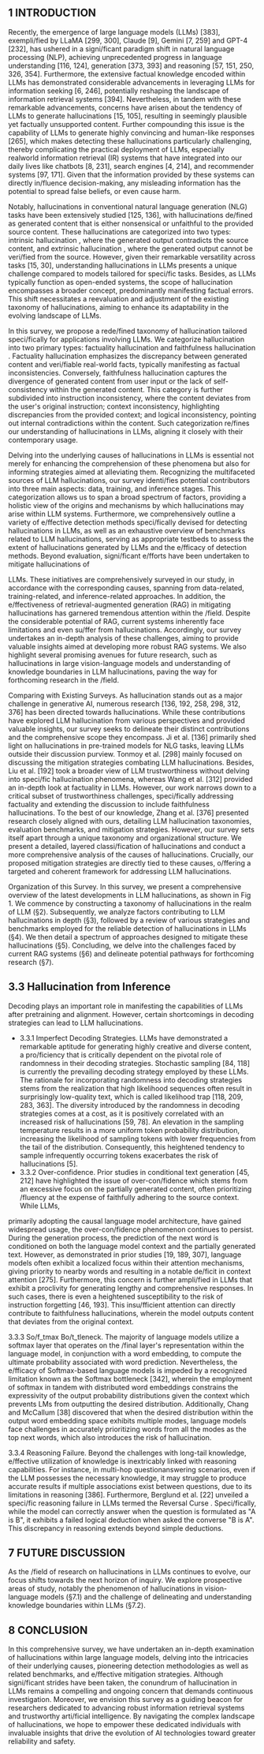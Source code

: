 ## 1 INTRODUCTION

Recently, the emergence of large language models (LLMs) [383], exempli/fied by LLaMA [299, 300], Claude [9], Gemini [7, 259] and GPT-4 [232], has ushered in a signi/ficant paradigm shift in natural language processing (NLP), achieving unprecedented progress in language understanding [116, 124], generation [373, 393] and reasoning [57, 151, 250, 326, 354]. Furthermore, the extensive factual knowledge encoded within LLMs has demonstrated considerable advancements in leveraging LLMs for information seeking [6, 246], potentially reshaping the landscape of information retrieval systems [394]. Nevertheless, in tandem with these remarkable advancements, concerns have arisen about the tendency of LLMs to generate hallucinations [15, 105], resulting in seemingly plausible yet factually unsupported content. Further compounding this issue is the capability of LLMs to generate highly convincing and human-like responses [265], which makes detecting these hallucinations particularly challenging, thereby complicating the practical deployment of LLMs, especially realworld information retrieval (IR) systems that have integrated into our daily lives like chatbots [8, 231], search engines [4, 214], and recommender systems [97, 171]. Given that the information provided by these systems can directly in/fluence decision-making, any misleading information has the potential to spread false beliefs, or even cause harm.

Notably, hallucinations in conventional natural language generation (NLG) tasks have been extensively studied [125, 136], with hallucinations de/fined as generated content that is either nonsensical or unfaithful to the provided source content. These hallucinations are categorized into two types: intrinsic hallucination , where the generated output contradicts the source content, and extrinsic hallucination , where the generated output cannot be veri/fied from the source. However, given their remarkable versatility across tasks [15, 30], understanding hallucinations in LLMs presents a unique challenge compared to models tailored for speci/fic tasks. Besides, as LLMs typically function as open-ended systems, the scope of hallucination encompasses a broader concept, predominantly manifesting factual errors. This shift necessitates a reevaluation and adjustment of the existing taxonomy of hallucinations, aiming to enhance its adaptability in the evolving landscape of LLMs.

In this survey, we propose a rede/fined taxonomy of hallucination tailored speci/fically for applications involving LLMs. We categorize hallucination into two primary types: factuality hallucination and faithfulness hallucination . Factuality hallucination emphasizes the discrepancy between generated content and veri/fiable real-world facts, typically manifesting as factual inconsistencies. Conversely, faithfulness hallucination captures the divergence of generated content from user input or the lack of self-consistency within the generated content. This category is further subdivided into instruction inconsistency, where the content deviates from the user's original instruction; context inconsistency, highlighting discrepancies from the provided context; and logical inconsistency, pointing out internal contradictions within the content. Such categorization re/fines our understanding of hallucinations in LLMs, aligning it closely with their contemporary usage.

Delving into the underlying causes of hallucinations in LLMs is essential not merely for enhancing the comprehension of these phenomena but also for informing strategies aimed at alleviating them. Recognizing the multifaceted sources of LLM hallucinations, our survey identi/fies potential contributors into three main aspects: data, training, and inference stages. This categorization allows us to span a broad spectrum of factors, providing a holistic view of the origins and mechanisms by which hallucinations may arise within LLM systems. Furthermore, we comprehensively outline a variety of e/ffective detection methods speci/fically devised for detecting hallucinations in LLMs, as well as an exhaustive overview of benchmarks related to LLM hallucinations, serving as appropriate testbeds to assess the extent of hallucinations generated by LLMs and the e/fficacy of detection methods. Beyond evaluation, signi/ficant e/fforts have been undertaken to mitigate hallucinations of

LLMs. These initiatives are comprehensively surveyed in our study, in accordance with the corresponding causes, spanning from data-related, training-related, and inference-related approaches. In addition, the e/ffectiveness of retrieval-augmented generation (RAG) in mitigating hallucinations has garnered tremendous attention within the /field. Despite the considerable potential of RAG, current systems inherently face limitations and even su/ffer from hallucinations. Accordingly, our survey undertakes an in-depth analysis of these challenges, aiming to provide valuable insights aimed at developing more robust RAG systems. We also highlight several promising avenues for future research, such as hallucinations in large vision-language models and understanding of knowledge boundaries in LLM hallucinations, paving the way for forthcoming research in the /field.

Comparing with Existing Surveys. As hallucination stands out as a major challenge in generative AI, numerous research [136, 192, 258, 298, 312, 376] has been directed towards hallucinations. While these contributions have explored LLM hallucination from various perspectives and provided valuable insights, our survey seeks to delineate their distinct contributions and the comprehensive scope they encompass. Ji et al. [136] primarily shed light on hallucinations in pre-trained models for NLG tasks, leaving LLMs outside their discussion purview. Tonmoy et al. [298] mainly focused on discussing the mitigation strategies combating LLM hallucinations. Besides, Liu et al. [192] took a broader view of LLM trustworthiness without delving into speci/fic hallucination phenomena, whereas Wang et al. [312] provided an in-depth look at factuality in LLMs. However, our work narrows down to a critical subset of trustworthiness challenges, speci/fically addressing factuality and extending the discussion to include faithfulness hallucinations. To the best of our knowledge, Zhang et al. [376] presented research closely aligned with ours, detailing LLM hallucination taxonomies, evaluation benchmarks, and mitigation strategies. However, our survey sets itself apart through a unique taxonomy and organizational structure. We present a detailed, layered classi/fication of hallucinations and conduct a more comprehensive analysis of the causes of hallucinations. Crucially, our proposed mitigation strategies are directly tied to these causes, o/ffering a targeted and coherent framework for addressing LLM hallucinations.

Organization of this Survey. In this survey, we present a comprehensive overview of the latest developments in LLM hallucinations, as shown in Fig 1. We commence by constructing a taxonomy of hallucinations in the realm of LLM (§2). Subsequently, we analyze factors contributing to LLM hallucinations in depth (§3), followed by a review of various strategies and benchmarks employed for the reliable detection of hallucinations in LLMs (§4). We then detail a spectrum of approaches designed to mitigate these hallucinations (§5). Concluding, we delve into the challenges faced by current RAG systems (§6) and delineate potential pathways for forthcoming research (§7).

## 3.3 Hallucination from Inference

Decoding plays an important role in manifesting the capabilities of LLMs after pretraining and alignment. However, certain shortcomings in decoding strategies can lead to LLM hallucinations.

- 3.3.1 Imperfect Decoding Strategies. LLMs have demonstrated a remarkable aptitude for generating highly creative and diverse content, a pro/ficiency that is critically dependent on the pivotal role of randomness in their decoding strategies. Stochastic sampling [84, 118] is currently the prevailing decoding strategy employed by these LLMs. The rationale for incorporating randomness into decoding strategies stems from the realization that high likelihood sequences often result in surprisingly low-quality text, which is called likelihood trap [118, 209, 283, 363]. The diversity introduced by the randomness in decoding strategies comes at a cost, as it is positively correlated with an increased risk of hallucinations [59, 78]. An elevation in the sampling temperature results in a more uniform token probability distribution, increasing the likelihood of sampling tokens with lower frequencies from the tail of the distribution. Consequently, this heightened tendency to sample infrequently occurring tokens exacerbates the risk of hallucinations [5].
- 3.3.2 Over-confidence. Prior studies in conditional text generation [45, 212] have highlighted the issue of over-con/fidence which stems from an excessive focus on the partially generated content, often prioritizing /fluency at the expense of faithfully adhering to the source context. While LLMs,

primarily adopting the causal language model architecture, have gained widespread usage, the over-con/fidence phenomenon continues to persist. During the generation process, the prediction of the next word is conditioned on both the language model context and the partially generated text. However, as demonstrated in prior studies [19, 189, 307], language models often exhibit a localized focus within their attention mechanisms, giving priority to nearby words and resulting in a notable de/ficit in context attention [275]. Furthermore, this concern is further ampli/fied in LLMs that exhibit a proclivity for generating lengthy and comprehensive responses. In such cases, there is even a heightened susceptibility to the risk of instruction forgetting [46, 193]. This insu/fficient attention can directly contribute to faithfulness hallucinations, wherein the model outputs content that deviates from the original context.

3.3.3 So/f\_tmax Bo/t\_tleneck. The majority of language models utilize a softmax layer that operates on the /final layer's representation within the language model, in conjunction with a word embedding, to compute the ultimate probability associated with word prediction. Nevertheless, the e/fficacy of Softmax-based language models is impeded by a recognized limitation known as the Softmax bottleneck [342], wherein the employment of softmax in tandem with distributed word embeddings constrains the expressivity of the output probability distributions given the context which prevents LMs from outputting the desired distribution. Additionally, Chang and McCallum [38] discovered that when the desired distribution within the output word embedding space exhibits multiple modes, language models face challenges in accurately prioritizing words from all the modes as the top next words, which also introduces the risk of hallucination.

3.3.4 Reasoning Failure. Beyond the challenges with long-tail knowledge, e/ffective utilization of knowledge is inextricably linked with reasoning capabilities. For instance, in multi-hop questionanswering scenarios, even if the LLM possesses the necessary knowledge, it may struggle to produce accurate results if multiple associations exist between questions, due to its limitations in reasoning [386]. Furthermore, Berglund et al. [22] unveiled a speci/fic reasoning failure in LLMs termed the Reversal Curse . Speci/fically, while the model can correctly answer when the question is formulated as "A is B", it exhibits a failed logical deduction when asked the converse "B is A". This discrepancy in reasoning extends beyond simple deductions.

## 7 FUTURE DISCUSSION

As the /field of research on hallucinations in LLMs continues to evolve, our focus shifts towards the next horizon of inquiry. We explore prospective areas of study, notably the phenomenon of hallucinations in vision-language models (§7.1) and the challenge of delineating and understanding knowledge boundaries within LLMs (§7.2).

## 8 CONCLUSION

In this comprehensive survey, we have undertaken an in-depth examination of hallucinations within large language models, delving into the intricacies of their underlying causes, pioneering detection methodologies as well as related benchmarks, and e/ffective mitigation strategies. Although signi/ficant strides have been taken, the conundrum of hallucination in LLMs remains a compelling and ongoing concern that demands continuous investigation. Moreover, we envision this survey as a guiding beacon for researchers dedicated to advancing robust information retrieval systems and trustworthy arti/ficial intelligence. By navigating the complex landscape of hallucinations, we hope to empower these dedicated individuals with invaluable insights that drive the evolution of AI technologies toward greater reliability and safety.

